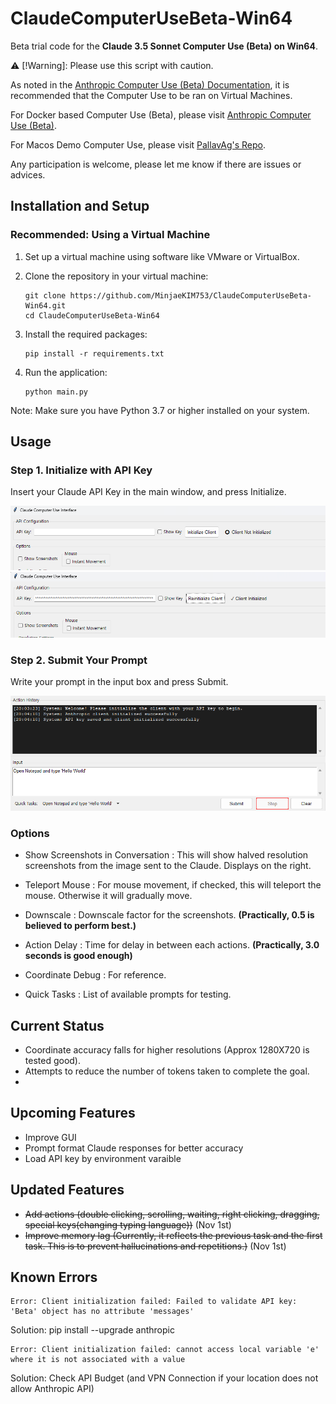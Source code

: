 # ClaudeComputerUseBeta-Win64

Beta trial code for the **Claude 3.5 Sonnet Computer Use (Beta) on __Win64__**.

 ⚠️ [!Warning]: Please use this script with caution.

As noted in the [Anthropic Computer Use (Beta) Documentation](https://docs.anthropic.com/en/docs/build-with-claude/computer-use), it is recommended that the Computer Use to be ran on Virtual Machines. 

For Docker based Computer Use (Beta), please visit [Anthropic Computer Use (Beta)](https://github.com/anthropics/anthropic-quickstarts/tree/main/computer-use-demo).

For Macos Demo Computer Use, please visit [PallavAg's Repo](https://github.com/PallavAg/claude-computer-use-macos/tree/main).

Any participation is welcome, please let me know if there are issues or advices. 

## Installation and Setup

### Recommended: Using a Virtual Machine

1. Set up a virtual machine using software like VMware or VirtualBox.

2. Clone the repository in your virtual machine:
   ```
   git clone https://github.com/MinjaeKIM753/ClaudeComputerUseBeta-Win64.git
   cd ClaudeComputerUseBeta-Win64
   ```

3. Install the required packages:
   ```
   pip install -r requirements.txt
   ```

4. Run the application:
   ```
   python main.py
   ```

Note: Make sure you have Python 3.7 or higher installed on your system.

## Usage

### Step 1. Initialize with API Key

Insert your Claude API Key in the main window, and press Initialize.

![Before_initialize](./img/CCMP1.png)
![After_initialize](./img/CCMP1-1.png)

### Step 2. Submit Your Prompt

Write your prompt in the input box and press Submit.

![Processing](./img/CCMP2.png)

### Options

- Show Screenshots in Conversation : This will show halved resolution screenshots from the image sent to the Claude. Displays on the right.

- Teleport Mouse : For mouse movement, if checked, this will teleport the mouse. Otherwise it will gradually move.

- Downscale : Downscale factor for the screenshots. __(Practically, 0.5 is believed to perform best.)__

- Action Delay : Time for delay in between each actions. __(Practically, 3.0 seconds is good enough)__

- Coordinate Debug : For reference.

- Quick Tasks : List of available prompts for testing. 

## Current Status

- Coordinate accuracy falls for higher resolutions (Approx 1280X720 is tested good).
- Attempts to reduce the number of tokens taken to complete the goal.
- 

## Upcoming Features

- Improve GUI
- Prompt format Claude responses for better accuracy
- Load API key by environment varaible

## Updated Features

- ~~Add actions (double clicking, scrolling, waiting, right clicking, dragging, special keys(changing typing language))~~ (Nov 1st)
- ~~Improve memory lag (Currently, it reflects the previous task and the first task. This is to prevent hallucinations and repetitions.)~~ (Nov 1st)

## Known Errors

```
Error: Client initialization failed: Failed to validate API key: 'Beta' object has no attribute 'messages'
```
Solution: pip install --upgrade anthropic


```
Error: Client initialization failed: cannot access local variable 'e' where it is not associated with a value
```
Solution: Check API Budget (and VPN Connection if your location does not allow Anthropic API)
